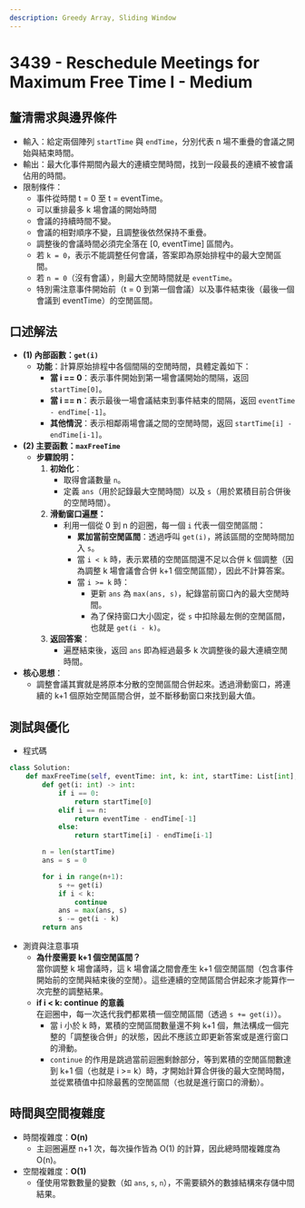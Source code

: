 ```yaml
---
description: Greedy Array, Sliding Window
---
```


# 3439 - Reschedule Meetings for Maximum Free Time I - Medium

## 釐清需求與邊界條件

* 輸入：給定兩個陣列 `startTime` 與 `endTime`，分別代表 n 場不重疊的會議之開始與結束時間。
* 輸出：最大化事件期間內最大的連續空閒時間，找到一段最長的連續不被會議佔用的時間。
* 限制條件：
  * 事件從時間 t = 0 至 t = eventTime。
  * 可以重排最多 k 場會議的開始時間
  * 會議的持續時間不變。
  * 會議的相對順序不變，且調整後依然保持不重疊。
  * 調整後的會議時間必須完全落在 \[0, eventTime] 區間內。
  * 若 `k = 0`，表示不能調整任何會議，答案即為原始排程中的最大空閒區間。
  * 若 `n = 0`（沒有會議），則最大空閒時間就是 `eventTime`。
  * 特別需注意事件開始前（t = 0 到第一個會議）以及事件結束後（最後一個會議到 eventTime）的空閒區間。

## 口述解法

* **(1) 內部函數：`get(i)`**
  * **功能**：計算原始排程中各個間隔的空閒時間，具體定義如下：
    * **當 i == 0**：表示事件開始到第一場會議開始的間隔，返回 `startTime[0]`。
    * **當 i == n**：表示最後一場會議結束到事件結束的間隔，返回 `eventTime - endTime[-1]`。
    * **其他情況**：表示相鄰兩場會議之間的空閒時間，返回 `startTime[i] - endTime[i-1]`。
* **(2) 主要函數：`maxFreeTime`**
  * **步驟說明：**
    1. **初始化**：
       * 取得會議數量 `n`。
       * 定義 `ans`（用於記錄最大空閒時間）以及 `s`（用於累積目前合併後的空閒時間）。
    2. **滑動窗口遍歷：**
       * 利用一個從 0 到 n 的迴圈，每一個 `i` 代表一個空閒區間：
         * **累加當前空閒區間**：透過呼叫 `get(i)`，將該區間的空閒時間加入 `s`。
         * 當 `i < k` 時，表示累積的空閒區間還不足以合併 k 個調整（因為調整 k 場會議會合併 k+1 個空閒區間），因此不計算答案。
         * 當 `i >= k` 時：
           * 更新 `ans` 為 `max(ans, s)`，紀錄當前窗口內的最大空閒時間。
           * 為了保持窗口大小固定，從 `s` 中扣除最左側的空閒區間，也就是 `get(i - k)`。
    3. **返回答案**：
       * 遍歷結束後，返回 `ans` 即為經過最多 k 次調整後的最大連續空閒時間。
* **核心思想**：
  * 調整會議其實就是將原本分散的空閒區間合併起來。透過滑動窗口，將連續的 k+1 個原始空閒區間合併，並不斷移動窗口來找到最大值。

## 測試與優化

* 程式碼

```python
class Solution:
    def maxFreeTime(self, eventTime: int, k: int, startTime: List[int], endTime: List[int]) -> int:
        def get(i: int) -> int:
            if i == 0:
                return startTime[0]
            elif i == n:
                return eventTime - endTime[-1]
            else:
                return startTime[i] - endTime[i-1]

        n = len(startTime)
        ans = s = 0

        for i in range(n+1):
            s += get(i)
            if i < k:
                continue
            ans = max(ans, s)
            s -= get(i - k)
        return ans
```

* 測資與注意事項
  * **為什麼需要 k+1 個空閒區間？**\
    當你調整 k 場會議時，這 k 場會議之間會產生 k+1 個空閒區間（包含事件開始前的空閒與結束後的空閒）。這些連續的空閒區間合併起來才能算作一次完整的調整結果。
  * **if i < k: continue 的意義**\
    在迴圈中，每一次迭代我們都累積一個空閒區間（透過 `s += get(i)`）。
    * 當 i 小於 k 時，累積的空閒區間數量還不夠 k+1 個，無法構成一個完整的「調整後合併」的狀態，因此不應該立即更新答案或是進行窗口的滑動。
    * `continue` 的作用是跳過當前迴圈剩餘部分，等到累積的空閒區間數達到 k+1 個（也就是 i >= k）時，才開始計算合併後的最大空閒時間，並從累積值中扣除最舊的空閒區間（也就是進行窗口的滑動）。

## 時間與空間複雜度

* 時間複雜度：**O(n)**
  * 主迴圈遍歷 n+1 次，每次操作皆為 O(1) 的計算，因此總時間複雜度為 O(n)。
* 空間複雜度：**O(1)**
  * 僅使用常數數量的變數（如 `ans`, `s`, `n`），不需要額外的數據結構來存儲中間結果。
